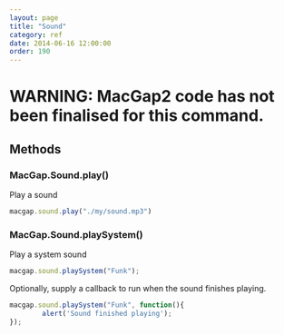 ```yaml
---
layout: page
title: "Sound"
category: ref
date: 2014-06-16 12:00:00
order: 190
---
```


# WARNING: MacGap2 code has not been finalised for this command.

## Methods

### MacGap.Sound.play()

Play a sound

```js
macgap.sound.play("./my/sound.mp3")
```

### MacGap.Sound.playSystem()

Play a system sound

```js
macgap.sound.playSystem("Funk");
```

Optionally, supply a callback to run when the sound finishes playing.

```js
macgap.sound.playSystem("Funk", function(){
        alert('Sound finished playing');
});
```
